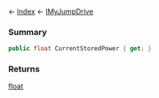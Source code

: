 ← [Index](Api-Index) ← [IMyJumpDrive](Sandbox.ModAPI.Ingame.IMyJumpDrive)

### Summary

```csharp
public float CurrentStoredPower { get; }
```

### Returns

[float](https://docs.microsoft.com/en-us/dotnet/api/system.single?view=netframework-4.6)

